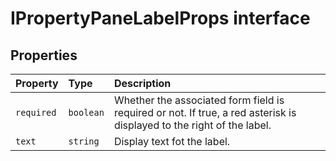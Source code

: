 # IPropertyPaneLabelProps interface










## Properties

| Property	   | Type	| Description|
|:-------------|:-------|:-----------|
|`required`      | `boolean` | Whether the associated form field is required or not.  If true, a red asterisk is displayed to the right of the label. |
|`text`      | `string` | Display text fot the label. |





